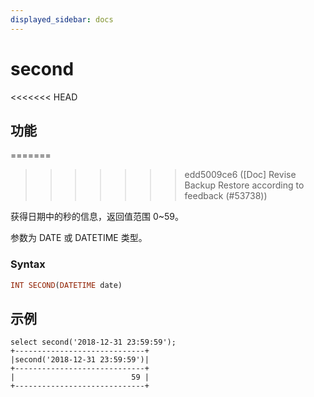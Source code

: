 ```yaml
---
displayed_sidebar: docs
---
```


# second

<<<<<<< HEAD
## 功能
=======

>>>>>>> edd5009ce6 ([Doc] Revise Backup Restore according to feedback (#53738))

获得日期中的秒的信息，返回值范围 0~59。

参数为 DATE 或 DATETIME 类型。

### Syntax

```Haskell
INT SECOND(DATETIME date)
```

## 示例

```Plain Text
select second('2018-12-31 23:59:59');
+-----------------------------+
|second('2018-12-31 23:59:59')|
+-----------------------------+
|                          59 |
+-----------------------------+
```

